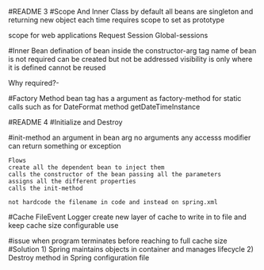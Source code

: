 #README 3
#Scope And Inner Class
by default all beans are singleton and returning new object each time requires scope to set as prototype

scope for web applications
Request
Session
Global-sessions

#Inner Bean
defination of bean inside the constructor-arg tag
name of bean is not required
can be created but not be addressed
visibility is only where it is defined
cannot be reused

Why required?- 


#Factory Method
bean tag has a argument as factory-method for static calls such as for DateFormat method getDateTimeInstance

#README 4 
#Initialize and Destroy

#init-method
	an argument in bean arg
	no arguments
	any accesss modifier
	can return something or exception
	
	Flows
	create all the dependent bean to inject them
	calls the constructor of the bean passing all the parameters
	assigns all the different properties
	calls the init-method 
	
	not hardcode the filename in code and instead on spring.xml
	
	
#Cache FileEvent Logger
	create new layer of cache to write in to file and keep cache size configurable 
	use
	
#issue 
	when program terminates before reaching to full cache size
#Solution
	1) Spring maintains objects in container and manages lifecycle 
	2) Destroy method in Spring configuration file